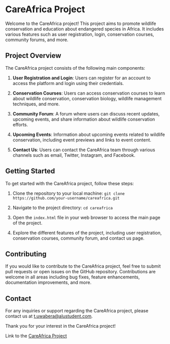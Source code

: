 # CareAfrica Project

Welcome to the CareAfrica project! This project aims to promote wildlife conservation and education about endangered species in Africa. It includes various features such as user registration, login, conservation courses, community forums, and more.

## Project Overview

The CareAfrica project consists of the following main components:

1. **User Registration and Login**: Users can register for an account to access the platform and login using their credentials.

2. **Conservation Courses**: Users can access conservation courses to learn about wildlife conservation, conservation biology, wildlife management techniques, and more.

3. **Community Forum**: A forum where users can discuss recent updates, upcoming events, and share information about wildlife conservation efforts.

4. **Upcoming Events**: Information about upcoming events related to wildlife conservation, including event previews and links to event content.

5. **Contact Us**: Users can contact the CareAfrica team through various channels such as email, Twitter, Instagram, and Facebook.

## Getting Started

To get started with the CareAfrica project, follow these steps:

1. Clone the repository to your local machine: `git clone https://github.com/your-username/careafrica.git`

2. Navigate to the project directory: `cd careafrica`

3. Open the `index.html` file in your web browser to access the main page of the project.

4. Explore the different features of the project, including user registration, conservation courses, community forum, and contact us page.

## Contributing

If you would like to contribute to the CareAfrica project, feel free to submit pull requests or open issues on the GitHub repository. Contributions are welcome in all areas including bug fixes, feature enhancements, documentation improvements, and more.

## Contact

For any inquiries or support regarding the CareAfrica project, please contact us at [t.uwabera@alustudent.com](mailto:t.uwabera@alustudent.com).

Thank you for your interest in the CareAfrica project!

Link to the [CareAfrica Project](https://careafrica.netlify.app/)
